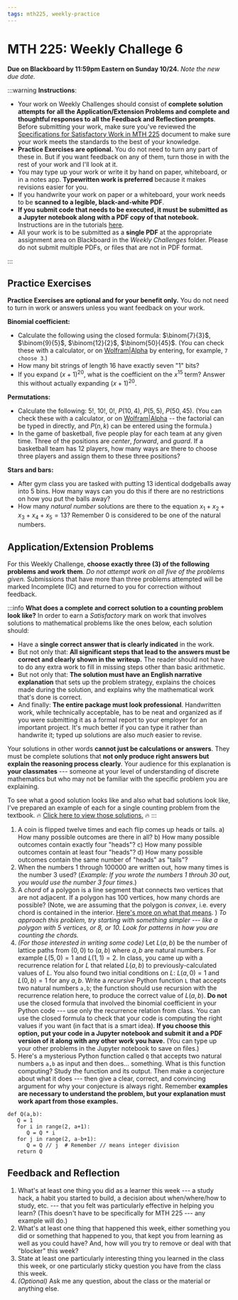 ```yaml
---
tags: mth225, weekly-practice
---
```


# MTH 225: Weekly Challege 6

**Due on Blackboard by 11:59pm Eastern on Sunday 10/24.** *Note the new due date.* 

:::warning
**Instructions**: 

* Your work on Weekly Challenges should consist of **complete solution attempts for all the Application/Extension Problems and complete and thoughtful responses to all the Feedback and Reflection prompts**. Before submitting your work, make sure you've reviewed the [Specifications for Satisfactory Work in MTH 225](/Cy6P0rGZQzuOM3NwZ3ZuMw) document to make sure your work meets the standards to the best of your knowledge. 
* **Practice Exercises are optional.** You do not need to turn any part of these in. But if you want feedback on any of them, turn those in with the rest of your work and I'll look at it. 
* You may type up your work or write it by hand on paper, whiteboard, or in a notes app. **Typewritten work is preferred** because it makes revisions easier for you.
* If you handwrite your work on paper or a whiteboard, your work needs to be **scanned to a legible, black-and-white PDF**. 
* **If you submit code that needs to be executed, it must be submitted as a Jupyter notebook along with a PDF copy of that notebook.** Instructions are in the tutorials [here](https://campuswire.com/c/GB1A69E25/feed/35). 
* All your work is to be submitted as a **single PDF** at the appropriate assignment area on Blackboard in the *Weekly Challenges* folder. Please do not submit multiple PDFs, or files that are not in PDF format. 


:::


## Practice Exercises 

**Practice Exercises are optional and for your benefit only.** You do not need to turn in work or answers unless you want feedback on your work. 

**Binomial coefficient:**

- Calculate the following using the closed formula: $\binom{7}{3}$, $\binom{9}{5}$, $\binom{12}{2}$, $\binom{50}{45}$. (You can check these with a calculator, or on [Wolfram|Alpha](http://wolframalpha.com) by entering, for example, `7 choose 3`.)
- How many bit strings of length 16 have exactly seven "1" bits? 
- If you expand $(x+1)^{20}$, what is the coefficient on the $x^{15}$ term? Answer this without actually expanding $(x+1)^{20}$. 

**Permutations:**

- Calculate the following: $5!$, $10!$, $0!$, $P(10,4)$, $P(5,5)$, $P(50,45)$. (You can check these with a calculator, or on [Wolfram|Alpha](http://wolframalpha.com) -- the factorial can be typed in directly, and $P(n,k)$ can be entered using the formula.) 
- In the game of basketball, five people play for each team at any given time. Three of the positions are *center*, *forward*, and *guard*. If a basketball team has 12 players, how many ways are there to choose three players and assign them to these three positions? 

**Stars and bars:**

- After gym class you are tasked with putting 13 identical dodgeballs away into 5 bins. How many ways can you do this if there are no restrictions on how you put the balls away? 
- How many *natural number* solutions are there to the equation $x_1 + x_2 + x_3 + x_4 + x_5 = 13$? Remember $0$ is considered to be one of the natural numbers. 

## Application/Extension Problems 

For this Weekly Challenge, **choose exactly three (3) of the following problems and work them**. *Do not attempt work on all five of the problems given.* Submissions that have more than three problems attempted will be marked Incomplete (IC) and returned to you for correction without feedback. 

:::info
**What does a complete and correct solution to a counting problem look like?**   In order to earn a *Satisfactory* mark on work that involves solutions to mathematical problems like the ones below, each solution should: 

- Have a **single correct answer that is clearly indicated** in the work. 
- But not only that: **All significant steps that lead to the answers must be correct and clearly shown in the writeup.** The reader should not have to do any extra work to fill in missing steps other than basic arithmetic. 
- But not only that: **The solution must have an English narrative explanation** that sets up the problem strategy, explains the choices made during the solution, and explains why the mathematical work that's done is correct. 
- And finally: **The entire package must look professional**. Handwritten work, while technically acceptable, has to be neat and organized as if you were submitting it as a formal report to your employer for an important project. It's much better if you can type it rather than handwrite it; typed up solutions are also *much* easier to revise. 


Your solutions in other words **cannot just be calculations or answers**. They must be complete solutions that **not only produce right answers but explain the reasoning process clearly**. Your audience for this explanation is **your classmates** --- someone at your level of understanding of discrete mathematics but who may not be familiar with the specific problem you are explaining. 


To see what a good solution looks like and also what bad solutions look like, I've prepared an example of each for a single counting problem from the textbook. :fire:  [Click here to view those solutions.](/jW0h25STTW6LoTz1qvHzmg)  :fire:
:::

1. A coin is flipped twelve times and each flip comes up heads or tails.
   a) How many possible outcomes are there in all? 
   b) How many possible outcomes contain exactly four "heads"? 
   c) How many possible outcomes contain at least four "heads"? 
   d) How many possible outcomes contain the same number of "heads" as "tails"? 
2. When the numbers 1 through 100000 are written out, how many times is the number 3 used? (*Example: If you wrote the numbers 1 throuh 30 out, you would use the number 3 four times*.)
4. A *chord* of a polygon is a line segment that connects two vertices that are not adjacent. If a polygon has $100$ vertices, how many chords are possible? (Note, we are assuming that the polygon is *convex*, i.e. every chord is contained in the interior. [Here's more on what that means](http://www.differencebetween.info/difference-between-convex-and-non-convex). )  *To approach this problem, try starting with something simpler --- like a polygon with 5 vertices, or 8, or 10. Look for patterns in how you are counting the chords.* 
5. *(For those interested in writing some code)* Let $L(a,b)$ be the number of lattice paths from $(0,0)$ to $(a,b)$ where $a,b$ are natural numbers. For example $L(5,0) = 1$ and $L(1,1) = 2$. In class, you came up with a recurrence relation for $L$ that related $L(a,b)$ to previously-calculated values of $L$. You also found two initial conditions on $L$: $L(a,0) = 1$ and $L(0,b) = 1$ for any $a,b$. Write a *recursive* Python function `L` that accepts two natural numbers `a,b`; the function should use recursion with the recurrence relation here, to produce the correct value of $L(a,b)$. **Do not** use the closed formula that involved the binomial coefficient in your Python code --- use only the recurrence relation from class. You can use the closed formula to check that your code is computing the right values if you want (in fact that is a smart idea). **If you choose this option, put your code in a Jupyter notebook and submit it and a PDF version of it along with any other work you have.** (You can type up your other problems in the Jupyter notebook to save on files.) 
6. Here's a mysterious Python function called `Q` that accepts two natural numbers `a,b` as input and then does... something. What is this function computing? Study the function and its output. Then make a conjecture about what it does --- then give a clear, correct, and convincing argument for why your conjecture is always right. Remember **examples are necessary to understand the problem, but your explanation must work apart from those examples.** 
```python=
def Q(a,b):
   Q = 1
   for i in range(2, a+1):
      Q = Q * i
   for j in range(2, a-b+1):
      Q = Q // j  # Remember // means integer division
   return Q
```


## Feedback and Reflection 

1. What's at least one thing you did as a learner this week --- a study hack, a habit you started to build, a decision about when/where/how to study, etc. --- that you felt was particularly effective in helping you learn? (This doesn't have to be specifically for MTH 225 --- any example will do.)
2. What's at least one thing that happened this week, either something you did or something that happened to you, that kept you from learning as well as you could have? And, how will you try to remove or deal with that "blocker" this week? 
3. State at least one particularly interesting thing you learned in the class this week, or one particularly sticky question you have from the class this week.
4. *(Optional)* Ask me any question, about the class or the material or anything else. 